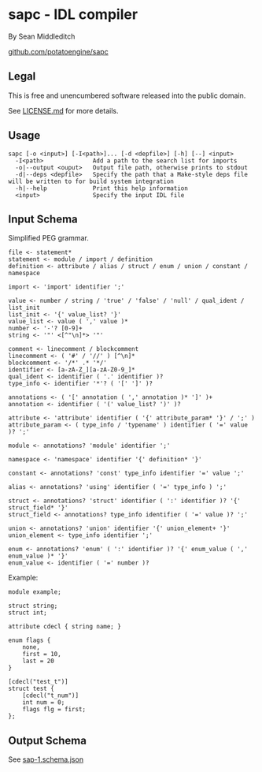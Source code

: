sapc - IDL compiler
===================

By Sean Middleditch

[github.com/potatoengine/sapc](https://github.com/potatoengine/sapc)

Legal
-----

This is free and unencumbered software released into the public domain.

See [LICENSE.md](./LICENSE.md) for more details.

Usage
-----

```
sapc [-o <input>] [-I<path>]... [-d <depfile>] [-h] [--] <input>
  -I<path>              Add a path to the search list for imports
  -o|--output <ouput>   Output file path, otherwise prints to stdout
  -d|--deps <depfile>   Specify the path that a Make-style deps file will be written to for build system integration
  -h|--help             Print this help information
  <input>               Specify the input IDL file
```

Input Schema
------------

Simplified PEG grammar.

```
file <- statement*
statement <- module / import / definition
definition <- attribute / alias / struct / enum / union / constant / namespace

import <- 'import' identifier ';'

value <- number / string / 'true' / 'false' / 'null' / qual_ident / list_init
list_init <- '{' value_list? '}'
value_list <- value ( ',' value )*
number <- '-'? [0-9]+
string <- '"' <[^"\n]*> '"'

comment <- linecomment / blockcomment
linecomment <- ( '#' / '//' ) [^\n]*
blockcomment <- '/*' .* '*/'
identifier <- [a-zA-Z_][a-zA-Z0-9_]*
qual_ident <- identifier ( '.' identifier )?
type_info <- identifier '*'? ( '[' ']' )?

annotations <- ( '[' annotation ( ',' annotation )* ']' )+
annotation <- identifier ( '(' value_list? ')' )?

attribute <- 'attribute' identifier ( '{' attribute_param* '}' / ';' )
attribute_param <- ( type_info / 'typename' ) identifier ( '=' value )? ';'

module <- annotations? 'module' identifier ';'

namespace <- 'namespace' identifier '{' definition* '}'

constant <- annotations? 'const' type_info identifier '=' value ';'

alias <- annotations? 'using' identifier ( '=' type_info ) ';'

struct <- annotations? 'struct' identifier ( ':' identifier )? '{' struct_field* '}'
struct_field <- annotations? type_info identifier ( '=' value )? ';'

union <- annotations? 'union' identifier '{' union_element+ '}'
union_element <- type_info identifier ';'

enum <- annotations? 'enum' ( ':' identifier )? '{' enum_value ( ',' enum_value )* '}'
enum_value <- identifier ( '=' number )?
```

Example:

```
module example;

struct string;
struct int;

attribute cdecl { string name; }

enum flags {
    none,
    first = 10,
    last = 20
}

[cdecl("test_t")]
struct test {
    [cdecl("t_num")]
    int num = 0;
    flags flg = first;
};
```

Output Schema
-------------

See [sap-1.schema.json](https://potatoengine.github.io/sapc/schema/sap-1.schema.json)
